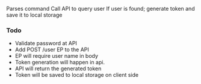 Parses command
Call API to query user
If user is found; generate token and save it to local storage

### Todo
- Validate password at API
- Add POST /user EP to the API
- EP will require user name in body
- Token generation will happen in api.
- API will return the generated token
- Token will be saved to local storage on client side
